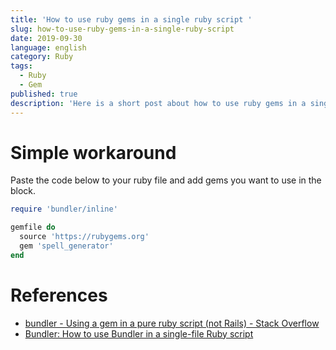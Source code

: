 ```yaml
---
title: 'How to use ruby gems in a single ruby script '
slug: how-to-use-ruby-gems-in-a-single-ruby-script
date: 2019-09-30
language: english
category: Ruby
tags:
  - Ruby
  - Gem
published: true
description: 'Here is a short post about how to use ruby gems in a single ruby script.'
---
```


# Simple workaround

Paste the code below to your ruby file and add gems you want to use in the block.

```ruby
require 'bundler/inline'

gemfile do
  source 'https://rubygems.org'
  gem 'spell_generator'
end
```

# References

- [bundler - Using a gem in a pure ruby script (not Rails) - Stack Overflow](https://stackoverflow.com/questions/25373689/using-a-gem-in-a-pure-ruby-script-not-rails)
- [Bundler: How to use Bundler in a single-file Ruby script](https://bundler.io/v2.0/guides/bundler_in_a_single_file_ruby_script.html)
